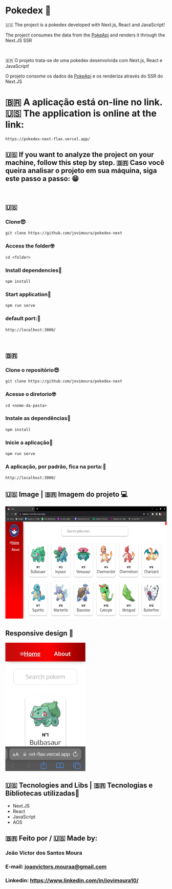 # Pokedex 📱

<p>
  🇺🇸 The project is a pokedex developed with Next.js, React and JavaScript!
</p>

<p>
  The project consumes the data from the <a href='https://pokeapi.co/' target='_blank'>PokeApi</a> and renders it through the Next.JS SSR
</p>

<br/>

<p>
  🇧🇷 O projeto trata-se de uma pokedex desenvolvida com Next.js, React e JavaScript!
</p>

<p>
  O projeto consome os dados da <a href='https://pokeapi.co/' target='_blank'>PokeApi</a> e os renderiza através do SSR do Next.JS
</p>



# 🇧🇷 A aplicação está on-line no link. 🇺🇸 The application is online at the link:


```
https://pokedex-next-flax.vercel.app/
```

## 🇺🇸 If you want to analyze the project on your machine, follow this step by step. 🇧🇷 Caso você queira analisar o projeto em sua máquina, siga este passo a passo: 😁

<br>

## 🇺🇸

### Clone😎

```
git clone https://github.com/jovimoura/pokedex-next
```

### Access the folder🤓

```
cd <folder>
```
### Install dependencies🤠
```
npm install
```
### Start application🤩
```
npm run serve
```
### default port:🤗

```
http://localhost:3000/
```

<br>

## 🇧🇷

### Clone o repositório😎

```
git clone https://github.com/jovimoura/pokedex-next
```

### Acesse o diretorio🤓

```
cd <nome-da-pasta>
```
### Instale as dependências🤠
```
npm install
```
### Inicie a aplicação🤩
```
npm run serve
```
### A aplicação, por padrão, fica na porta:🤗

```
http://localhost:3000/
```

## 🇺🇸 Image | 🇧🇷 Imagem do projeto  💻

<img style="width: 600px; height: 350px" src="./public/images/screenshots/print.png">

<br/>

## Responsive design 📱

<img src='./public/images/screenshots/responsive-print.jpeg' style='width: 250px; height: 400px'>

##  🇺🇸 Tecnologies and Libs | 🇧🇷 Tecnologias e Bibliotecas utilizadas🦉

<ul>
    <li>Next.JS</li>
    <li>React</li>
    <li>JavaScript</li>
    <li>AOS</li>
</ul>

##  🇧🇷 Feito por / 🇺🇸 Made by:

### João Victor dos Santos Moura
### E-mail: joaovictors.mouraa@gmail.com
### Linkedin: https://www.linkedin.com/in/jovimoura10/

